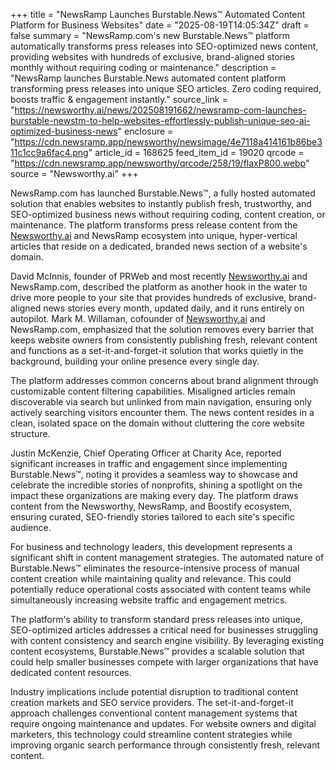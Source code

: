 +++
title = "NewsRamp Launches Burstable.News™ Automated Content Platform for Business Websites"
date = "2025-08-19T14:05:34Z"
draft = false
summary = "NewsRamp.com's new Burstable.News™ platform automatically transforms press releases into SEO-optimized news content, providing websites with hundreds of exclusive, brand-aligned stories monthly without requiring coding or maintenance."
description = "NewsRamp launches Burstable.News automated content platform transforming press releases into unique SEO articles. Zero coding required, boosts traffic & engagement instantly."
source_link = "https://newsworthy.ai/news/202508191662/newsramp-com-launches-burstable-newstm-to-help-websites-effortlessly-publish-unique-seo-ai-optimized-business-news"
enclosure = "https://cdn.newsramp.app/newsworthy/newsimage/4e7118a414161b86be311c1cc9a6fac4.png"
article_id = 168625
feed_item_id = 19020
qrcode = "https://cdn.newsramp.app/newsworthy/qrcode/258/19/flaxP800.webp"
source = "Newsworthy.ai"
+++

<p>NewsRamp.com has launched Burstable.News™, a fully hosted automated solution that enables websites to instantly publish fresh, trustworthy, and SEO-optimized business news without requiring coding, content creation, or maintenance. The platform transforms press release content from the <a href="https://newsworthy.ai" rel="nofollow" target="_blank">Newsworthy.ai</a> and NewsRamp ecosystem into unique, hyper-vertical articles that reside on a dedicated, branded news section of a website's domain.</p><p>David McInnis, founder of PRWeb and most recently <a href="https://newsworthy.ai" rel="nofollow" target="_blank">Newsworthy.ai</a> and NewsRamp.com, described the platform as another hook in the water to drive more people to your site that provides hundreds of exclusive, brand-aligned news stories every month, updated daily, and it runs entirely on autopilot. Mark M. Willaman, cofounder of <a href="https://newsworthy.ai" rel="nofollow" target="_blank">Newsworthy.ai</a> and NewsRamp.com, emphasized that the solution removes every barrier that keeps website owners from consistently publishing fresh, relevant content and functions as a set-it-and-forget-it solution that works quietly in the background, building your online presence every single day.</p><p>The platform addresses common concerns about brand alignment through customizable content filtering capabilities. Misaligned articles remain discoverable via search but unlinked from main navigation, ensuring only actively searching visitors encounter them. The news content resides in a clean, isolated space on the domain without cluttering the core website structure.</p><p>Justin McKenzie, Chief Operating Officer at Charity Ace, reported significant increases in traffic and engagement since implementing Burstable.News™, noting it provides a seamless way to showcase and celebrate the incredible stories of nonprofits, shining a spotlight on the impact these organizations are making every day. The platform draws content from the Newsworthy, NewsRamp, and Boostify ecosystem, ensuring curated, SEO-friendly stories tailored to each site's specific audience.</p><p>For business and technology leaders, this development represents a significant shift in content management strategies. The automated nature of Burstable.News™ eliminates the resource-intensive process of manual content creation while maintaining quality and relevance. This could potentially reduce operational costs associated with content teams while simultaneously increasing website traffic and engagement metrics.</p><p>The platform's ability to transform standard press releases into unique, SEO-optimized articles addresses a critical need for businesses struggling with content consistency and search engine visibility. By leveraging existing content ecosystems, Burstable.News™ provides a scalable solution that could help smaller businesses compete with larger organizations that have dedicated content resources.</p><p>Industry implications include potential disruption to traditional content creation markets and SEO service providers. The set-it-and-forget-it approach challenges conventional content management systems that require ongoing maintenance and updates. For website owners and digital marketers, this technology could streamline content strategies while improving organic search performance through consistently fresh, relevant content.</p>